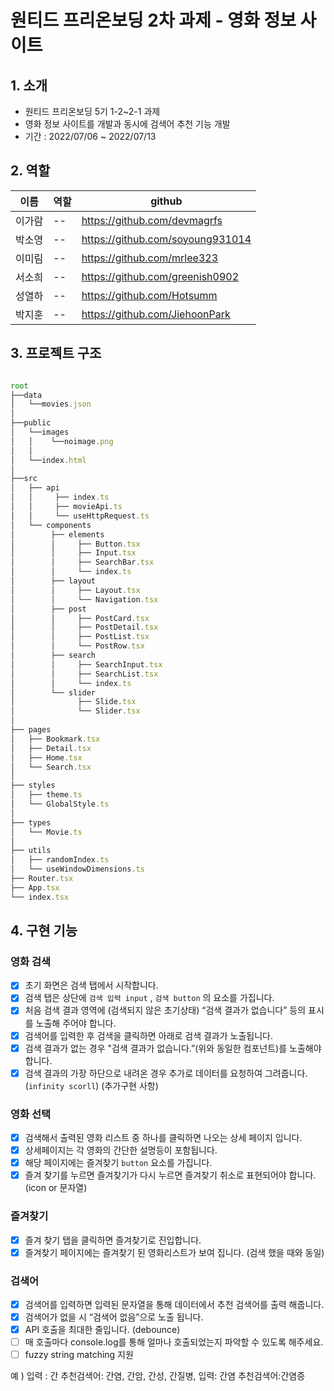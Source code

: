 # 원티드 프리온보딩 2차 과제 - 영화 정보 사이트

## 1. 소개

- 원티드 프리온보딩 5기 1-2~2-1 과제
- 영화 정보 사이트를 개발과 동시에 검색어 추천 기능 개발
- 기간 : 2022/07/06 ~ 2022/07/13

## 2. 역할
|이름|역할|github|
|---|---|---|
|이가람|--|https://github.com/devmagrfs|
|박소영|--|https://github.com/soyoung931014|
|이미림|--|https://github.com/mrlee323|
|서소희|--|https://github.com/greenish0902|
|성열하|--|https://github.com/Hotsumm|
|박지훈|--|https://github.com/JiehoonPark|

## 3. 프로젝트 구조

```jsx

root
├──data
│   └──movies.json
│
├──public
│   └──images
│   │    └──noimage.png
│   │
│   └──index.html
│
├──src
│   ├── api
│   │     ├── index.ts
│   │     ├── movieApi.ts
│   │     └── useHttpRequest.ts
│   └── components
│        ├── elements
│        │     ├── Button.tsx
│        │     ├── Input.tsx
│        │     ├── SearchBar.tsx
│        │     └── index.ts
│        ├── layout
│        │     ├── Layout.tsx
│        │     └── Navigation.tsx
│        ├── post
│        │     ├── PostCard.tsx
│        │     ├── PostDetail.tsx
│        │     ├── PostList.tsx
│        │     └── PostRow.tsx
│        ├── search
│        │     ├── SearchInput.tsx
│        │     ├── SearchList.tsx
│        │     └── index.ts
│        └── slider
│              ├── Slide.tsx
│              └── Slider.tsx
│
├── pages
│   ├── Bookmark.tsx
│   ├── Detail.tsx
│   ├── Home.tsx
│   └── Search.tsx
│
├── styles
│   ├── theme.ts
│   └── GlobalStyle.ts
│
├── types
│   └── Movie.ts
│
├── utils
│   ├── randomIndex.ts
│   └── useWindowDimensions.ts
├── Router.tsx
├── App.tsx
└── index.tsx
```

## 4. 구현 기능

### 영화 검색

- [x]  초기 화면은 검색 탭에서 시작합니다.
- [x]  검색 탭은 상단에 `검색 입력 input` , `검색 button` 의 요소를 가집니다.
- [x]  처음 검색 결과 영역에 (검색되지 않은 초기상태) “검색 결과가 없습니다” 등의 표시를 노출해 주어야 합니다.
- [x]  검색어를 입력한 후 검색을 클릭하면 아래로 검색 결과가 노출됩니다.
- [x]  검색 결과가 없는 경우 "검색 결과가 없습니다.”(위와 동일한 컴포넌트)를 노출해야 합니다.
- [x]  검색 결과의 가장 하단으로 내려온 경우 추가로 데이터를 요청하여 그려줍니다.  (`infinity scorll`)  (추가구현 사항)

### 영화 선택

- [x]  검색해서 출력된 영화 리스트 중 하나를 클릭하면 나오는 상세 페이지 입니다.
- [x]  상세페이지는 각 영화의 간단한 설명등이 포함됩니다.
- [x]  해당 페이지에는 즐겨찾기 `button` 요소를 가집니다.
- [x]  즐겨 찾기를 누르면 즐겨찾기가 다시 누르면 즐겨찾기 취소로 표현되어야 합니다. (icon or 문자열)

### 즐겨찾기

- [x]  즐겨 찾기 탭을 클릭하면 즐겨찾기로 진입합니다.
- [x]  즐겨찾기 페이지에는 즐겨찾기 된 영화리스트가 보여 집니다. (검색 했을 때와 동일)

### 검색어

- [x]  검색어를 입력하면 입력된 문자열을 통해 데이터에서 추천 검색어를 출력 해줍니다.
- [x]  검색어가 없을 시 “검색어 없음”으로 노출 됩니다.
- [x]  API 호출을 최대한 줄입니다. (debounce)
- [ ]  매 호출마다 console.log를 통해 얼마나 호출되었는지 파악할 수 있도록 해주세요.
- [ ]  fuzzy string matching 지원

예 ) 입력 : 간  추천검색어: 간염, 간암, 간성, 간질병,
 입력: 간염  추천검색어:간염증
